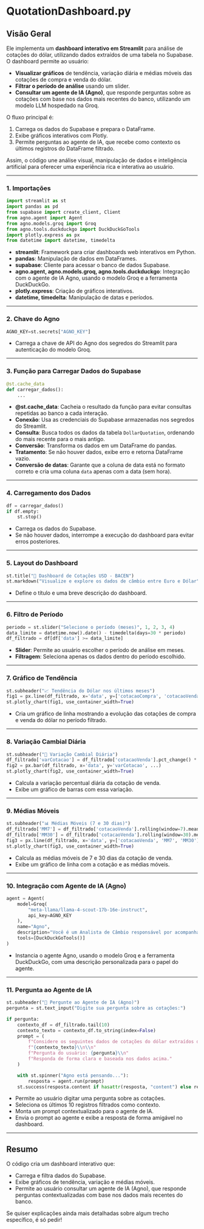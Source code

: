 # QuotationDashboard.py

## Visão Geral

Ele implementa um **dashboard interativo em Streamlit** para análise de cotações do dólar, utilizando dados extraídos de uma tabela no Supabase. O dashboard permite ao usuário:

- **Visualizar gráficos** de tendência, variação diária e médias móveis das cotações de compra e venda do dólar.
- **Filtrar o período de análise** usando um slider.
- **Consultar um agente de IA (Agno)**, que responde perguntas sobre as cotações com base nos dados mais recentes do banco, utilizando um modelo LLM hospedado na Groq.

O fluxo principal é:

1. Carrega os dados do Supabase e prepara o DataFrame.
2. Exibe gráficos interativos com Plotly.
3. Permite perguntas ao agente de IA, que recebe como contexto os últimos registros do DataFrame filtrado.

Assim, o código une análise visual, manipulação de dados e inteligência artificial para oferecer uma experiência rica e interativa ao usuário.

---

### 1. **Importações**

```python
import streamlit as st
import pandas as pd
from supabase import create_client, Client
from agno.agent import Agent
from agno.models.groq import Groq
from agno.tools.duckduckgo import DuckDuckGoTools
import plotly.express as px
from datetime import datetime, timedelta

```

- **streamlit**: Framework para criar dashboards web interativos em Python.
- **pandas**: Manipulação de dados em DataFrames.
- **supabase**: Cliente para acessar o banco de dados Supabase.
- **agno.agent, agno.models.groq, agno.tools.duckduckgo**: Integração com o agente de IA Agno, usando o modelo Groq e a ferramenta DuckDuckGo.
- **plotly.express**: Criação de gráficos interativos.
- **datetime, timedelta**: Manipulação de datas e períodos.

---

### 2. **Chave do Agno**

```python
AGNO_KEY=st.secrets["AGNO_KEY"]

```

- Carrega a chave de API do Agno dos segredos do Streamlit para autenticação do modelo Groq.

---

### 3. **Função para Carregar Dados do Supabase**

```python
@st.cache_data
def carregar_dados():
    ...

```

- **@st.cache_data**: Cacheia o resultado da função para evitar consultas repetidas ao banco a cada interação.
- **Conexão**: Usa as credenciais do Supabase armazenadas nos segredos do Streamlit.
- **Consulta**: Busca todos os dados da tabela `DollarQuotation`, ordenando do mais recente para o mais antigo.
- **Conversão**: Transforma os dados em um DataFrame do pandas.
- **Tratamento**: Se não houver dados, exibe erro e retorna DataFrame vazio.
- **Conversão de datas**: Garante que a coluna de data está no formato correto e cria uma coluna `data` apenas com a data (sem hora).

---

### 4. **Carregamento dos Dados**

```python
df = carregar_dados()
if df.empty:
    st.stop()

```

- Carrega os dados do Supabase.
- Se não houver dados, interrompe a execução do dashboard para evitar erros posteriores.

---

### 5. **Layout do Dashboard**

```python
st.title("💱 Dashboard de Cotações USD - BACEN")
st.markdown("Visualize e explore os dados de câmbio entre Euro e Dólar")

```

- Define o título e uma breve descrição do dashboard.

---

### 6. **Filtro de Período**

```python
periodo = st.slider("Selecione o período (meses)", 1, 2, 3, 4)
data_limite = datetime.now().date() - timedelta(days=30 * periodo)
df_filtrado = df[df['data'] >= data_limite]

```

- **Slider**: Permite ao usuário escolher o período de análise em meses.
- **Filtragem**: Seleciona apenas os dados dentro do período escolhido.

---

### 7. **Gráfico de Tendência**

```python
st.subheader("📈 Tendência do Dólar nos últimos meses")
fig1 = px.line(df_filtrado, x='data', y=['cotacaoCompra', 'cotacaoVenda'], ...)
st.plotly_chart(fig1, use_container_width=True)

```

- Cria um gráfico de linha mostrando a evolução das cotações de compra e venda do dólar no período filtrado.

---

### 8. **Variação Cambial Diária**

```python
st.subheader("🔁 Variação Cambial Diária")
df_filtrado['varCotacao'] = df_filtrado['cotacaoVenda'].pct_change() * 100
fig2 = px.bar(df_filtrado, x='data', y='varCotacao', ...)
st.plotly_chart(fig2, use_container_width=True)

```

- Calcula a variação percentual diária da cotação de venda.
- Exibe um gráfico de barras com essa variação.

---

### 9. **Médias Móveis**

```python
st.subheader("📊 Médias Móveis (7 e 30 dias)")
df_filtrado['MM7'] = df_filtrado['cotacaoVenda'].rolling(window=7).mean()
df_filtrado['MM30'] = df_filtrado['cotacaoVenda'].rolling(window=30).mean()
fig3 = px.line(df_filtrado, x='data', y=['cotacaoVenda', 'MM7', 'MM30'], ...)
st.plotly_chart(fig3, use_container_width=True)

```

- Calcula as médias móveis de 7 e 30 dias da cotação de venda.
- Exibe um gráfico de linha com a cotação e as médias móveis.

---

### 10. **Integração com Agente de IA (Agno)**

```python
agent = Agent(
    model=Groq(
        "meta-llama/llama-4-scout-17b-16e-instruct",
        api_key=AGNO_KEY
    ),
    name="Agno",
    description="Você é um Analista de Câmbio responsável por acompanhar e avaliar diariamente as cotações de moedas estrangeiras com base em relatórios, contratos e regulamentações do Banco Central.",
    tools=[DuckDuckGoTools()]
)

```

- Instancia o agente Agno, usando o modelo Groq e a ferramenta DuckDuckGo, com uma descrição personalizada para o papel do agente.

---

### 11. **Pergunta ao Agente de IA**

```python
st.subheader("🤖 Pergunte ao Agente de IA (Agno)")
pergunta = st.text_input("Digite sua pergunta sobre as cotações:")

if pergunta:
    contexto_df = df_filtrado.tail(10)
    contexto_texto = contexto_df.to_string(index=False)
    prompt = (
        f"Considere os seguintes dados de cotações do dólar extraídos do Banco Central do Brasil:\\n"
        f"{contexto_texto}\\n\\n"
        f"Pergunta do usuário: {pergunta}\\n"
        f"Responda de forma clara e baseada nos dados acima."
    )

    with st.spinner("Agno está pensando..."):
        resposta = agent.run(prompt)
    st.success(resposta.content if hasattr(resposta, "content") else resposta)

```

- Permite ao usuário digitar uma pergunta sobre as cotações.
- Seleciona os últimos 10 registros filtrados como contexto.
- Monta um prompt contextualizado para o agente de IA.
- Envia o prompt ao agente e exibe a resposta de forma amigável no dashboard.

---

## **Resumo**

O código cria um dashboard interativo que:

- Carrega e filtra dados do Supabase.
- Exibe gráficos de tendência, variação e médias móveis.
- Permite ao usuário consultar um agente de IA (Agno), que responde perguntas contextualizadas com base nos dados mais recentes do banco.

Se quiser explicações ainda mais detalhadas sobre algum trecho específico, é só pedir!